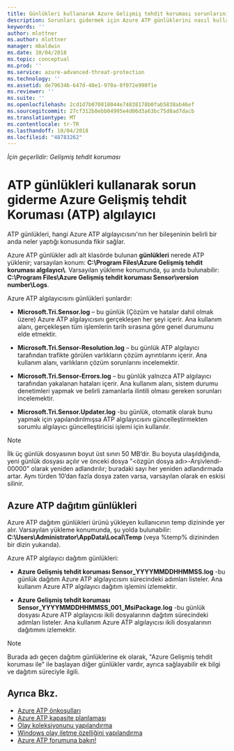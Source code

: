 ```yaml
---
title: Günlükleri kullanarak Azure Gelişmiş tehdit koruması sorunlarını giderme | Microsoft Docs
description: Sorunları gidermek için Azure ATP günlüklerini nasıl kullanabileceğiniz açıklanır
keywords: ''
author: mlottner
ms.author: mlottner
manager: mbaldwin
ms.date: 10/04/2018
ms.topic: conceptual
ms.prod: ''
ms.service: azure-advanced-threat-protection
ms.technology: ''
ms.assetid: de796346-647d-48e1-970a-8f072e990f1e
ms.reviewer: ''
ms.suite: ''
ms.openlocfilehash: 2cd1d7b070818044e74838178b0fab5838ab46ef
ms.sourcegitcommit: 27cf312b8ebb04995e4d06d3a63bc75d8ad7dacb
ms.translationtype: MT
ms.contentlocale: tr-TR
ms.lasthandoff: 10/04/2018
ms.locfileid: "48783262"
---
```

*İçin geçerlidir: Gelişmiş tehdit koruması*



# <a name="troubleshooting-azure-advanced-threat-protection-atp-sensor-using-the-atp-logs"></a>ATP günlükleri kullanarak sorun giderme Azure Gelişmiş tehdit Koruması (ATP) algılayıcı
ATP günlükleri, hangi Azure ATP algılayıcısını'nın her bileşeninin belirli bir anda neler yaptığı konusunda fikir sağlar.


Azure ATP günlükler adlı alt klasörde bulunan **günlükleri** nerede ATP yüklenir; varsayılan konum: **C:\Program Files\Azure Gelişmiş tehdit koruması algılayıcı\\**. Varsayılan yükleme konumunda, şu anda bulunabilir: **C:\Program Files\Azure Gelişmiş tehdit koruması Sensor\version number\Logs**.

Azure ATP algılayıcısını günlükleri şunlardır:

-   **Microsoft.Tri.Sensor.log** – bu günlük (Çözüm ve hatalar dahil olmak üzere) Azure ATP algılayıcısını gerçekleşen her şeyi içerir. Ana kullanım alanı, gerçekleşen tüm işlemlerin tarih sırasına göre genel durumunu elde etmektir.

-   **Microsoft.Tri.Sensor-Resolution.log** – bu günlük ATP algılayıcı tarafından trafikte görülen varlıkların çözüm ayrıntılarını içerir. Ana kullanım alanı, varlıkların çözüm sorunlarını incelemektir.

-   **Microsoft.Tri.Sensor-Errors.log** – bu günlük yalnızca ATP algılayıcı tarafından yakalanan hataları içerir. Ana kullanım alanı, sistem durumu denetimleri yapmak ve belirli zamanlarla ilintili olması gereken sorunları incelemektir.

-   **Microsoft.Tri.Sensor.Updater.log** -bu günlük, otomatik olarak bunu yapmak için yapılandırılmışsa ATP algılayıcısını güncelleştirmekten sorumlu algılayıcı güncelleştiricisi işlemi için kullanılır. 


> [!NOTE]
> İlk üç günlük dosyasının boyut üst sınırı 50 MB’dir. Bu boyuta ulaşıldığında, yeni günlük dosyası açılır ve önceki dosya "&lt;özgün dosya adı&gt;-Arşivlendi-00000" olarak yeniden adlandırılır; buradaki sayı her yeniden adlandırmada artar. Aynı türden 10’dan fazla dosya zaten varsa, varsayılan olarak en eskisi silinir.

## <a name="azure-atp-deployment-logs"></a>Azure ATP dağıtım günlükleri
Azure ATP dağıtım günlükleri ürünü yükleyen kullanıcının temp dizininde yer alır. Varsayılan yükleme konumunda, şu yolda bulunabilir: **C:\Users\Administrator\AppData\Local\Temp** (veya %temp% dizininden bir dizin yukarıda).

Azure ATP algılayıcı dağıtım günlükleri:

-   **Azure Gelişmiş tehdit koruması Sensor_YYYYMMDDHHMMSS.log** -bu günlük dağıtım Azure ATP algılayıcısını sürecindeki adımları listeler. Ana kullanım Azure ATP algılayıcı dağıtım işlemini izlemektir.

-   **Azure Gelişmiş tehdit koruması Sensor_YYYYMMDDHHMMSS_001_MsiPackage.log** -bu günlük dosyası Azure ATP algılayıcısı ikili dosyalarının dağıtım sürecindeki adımları listeler. Ana kullanım Azure ATP algılayıcısı ikili dosyalarının dağıtımını izlemektir.


> [!NOTE] 
> Burada adı geçen dağıtım günlüklerine ek olarak, "Azure Gelişmiş tehdit koruması ile" ile başlayan diğer günlükler vardır, ayrıca sağlayabilir ek bilgi ve dağıtım süreciyle ilgili.


## <a name="see-also"></a>Ayrıca Bkz.
- [Azure ATP önkoşulları](atp-prerequisites.md)
- [Azure ATP kapasite planlaması](atp-capacity-planning.md)
- [Olay koleksiyonunu yapılandırma](configure-event-collection.md)
- [Windows olay iletme özelliğini yapılandırma](configure-event-forwarding.md#configuring-windows-event-forwarding)
- [Azure ATP forumuna bakın!](https://aka.ms/azureatpcommunity)